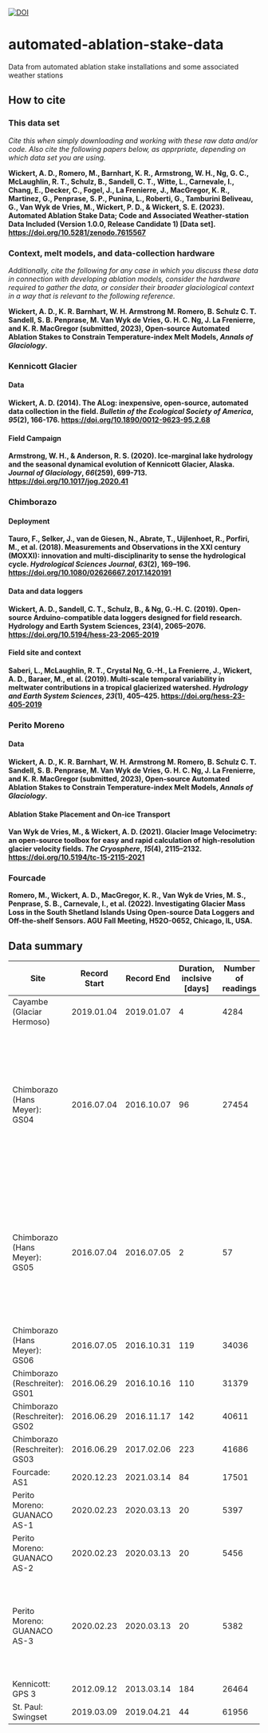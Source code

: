 [![DOI](https://zenodo.org/badge/DOI/10.5281/zenodo.7615567.svg)](https://doi.org/10.5281/zenodo.7615567)

# automated-ablation-stake-data
Data from automated ablation stake installations and some associated weather stations

## How to cite

### This data set

*Cite this when simply downloading and working with these raw data and/or code. Also cite the following papers below, as apprpriate, depending on which data set you are using.*

**Wickert, A. D., Romero, M., Barnhart, K. R., Armstrong, W. H., Ng, G. C., McLaughlin, R. T., Schulz, B., Sandell, C. T., Witte, L., Carnevale, I., Chang, E., Decker, C., Fogel, J., La Frenierre, J., MacGregor, K. R., Martinez, G., Penprase, S. P., Punina, L., Roberti, G., Tamburini Beliveau, G., Van Wyk de Vries, M., Wickert, P. D., & Wickert, S. E. (2023). Automated Ablation Stake Data; Code and Associated Weather-station Data Included (Version 1.0.0, Release Candidate 1) [Data set]. https://doi.org/10.5281/zenodo.7615567**

### Context, melt models, and data-collection hardware

*Additionally, cite the following for any case in which you discuss these data in connection with developing ablation models, consider the hardware required to gather the data, or consider their broader glaciological context in a way that is relevant to the following reference.*

**Wickert, A. D., K. R. Barnhart, W. H. Armstrong M. Romero, B. Schulz C. T. Sandell, S. B. Penprase, M. Van Wyk de Vries, G. H. C. Ng, J. La Frenierre, and K. R. MacGregor (submitted, 2023), Open-source Automated Ablation Stakes to Constrain Temperature-index Melt Models, *Annals of Glaciology*.**

### Kennicott Glacier

#### Data

**Wickert, A. D. (2014). The ALog: inexpensive, open-source, automated data collection in the field. *Bulletin of the Ecological Society of America*, *95*(2), 166-176. https://doi.org/10.1890/0012-9623-95.2.68**

#### Field Campaign

**Armstrong, W. H., & Anderson, R. S. (2020). Ice-marginal lake hydrology and the seasonal dynamical evolution of Kennicott Glacier, Alaska. *Journal of Glaciology*, *66*(259), 699-713. https://doi.org/10.1017/jog.2020.41**

### Chimborazo

#### Deployment

**Tauro, F., Selker, J., van de Giesen, N., Abrate, T., Uijlenhoet, R., Porfiri, M., et al. (2018). Measurements and Observations in the XXI century (MOXXI): innovation and multi-disciplinarity to sense the hydrological cycle. *Hydrological Sciences Journal*, *63*(2), 169–196. https://doi.org/10.1080/02626667.2017.1420191**

#### Data and data loggers

**Wickert, A. D., Sandell, C. T., Schulz, B., & Ng, G.-H. C. (2019). Open-source Arduino-compatible data loggers designed for field research. Hydrology and Earth System Sciences, 23(4), 2065–2076. https://doi.org/10.5194/hess-23-2065-2019**

#### Field site and context

**Saberi, L., McLaughlin, R. T., Crystal Ng, G.-H., La Frenierre, J., Wickert, A. D., Baraer, M., et al. (2019). Multi-scale temporal variability in meltwater contributions in a tropical glacierized watershed. *Hydrology and Earth System Sciences*, *23*(1), 405–425. https://doi.org/hess-23-405-2019**

### Perito Moreno

#### Data

**Wickert, A. D., K. R. Barnhart, W. H. Armstrong M. Romero, B. Schulz C. T. Sandell, S. B. Penprase, M. Van Wyk de Vries, G. H. C. Ng, J. La Frenierre, and K. R. MacGregor (submitted, 2023), Open-source Automated Ablation Stakes to Constrain Temperature-index Melt Models, *Annals of Glaciology*.**

#### Ablation Stake Placement and On-ice Transport

**Van Wyk de Vries, M., & Wickert, A. D. (2021). Glacier Image Velocimetry: an open-source toolbox for easy and rapid calculation of high-resolution glacier velocity fields. *The Cryosphere*, *15*(4), 2115–2132. https://doi.org/10.5194/tc-15-2115-2021**

### Fourcade

**Romero, M., Wickert, A. D., MacGregor, K. R., Van Wyk de Vries, M. S., Penprase, S. B., Carnevale, I., et al. (2022). Investigating Glacier Mass Loss in the South Shetland Islands Using Open-source Data Loggers and Off-the-shelf Sensors. AGU Fall Meeting, H52O-0652, Chicago, IL, USA.**

## Data summary

| Site                           	| Record Start 	| Record End    	| Duration, inclsive [days] 	| Number of readings 	| Notes                                                                                                                                                          	|
|--------------------------------	|--------------	|---------------	|---------------------------	|--------------------	|----------------------------------------------------------------------------------------------------------------------------------------------------------------	|
| Cayambe (Glaciar Hermoso)      	| 2019.01.04   	| 2019.01.07    	| 4                         	| 4284               	|                                                                                                                                                                	|
| Chimborazo (Hans Meyer): GS04  	| 2016.07.04   	| 2016.10.07     	| 96                        	| 27454              	| Clock reset after time stamp 1467609996 during setup, but logger continued taking regularly spaced data. Likely final date given, based on 5-minute increments 	|
| Chimborazo (Hans Meyer): GS05  	| 2016.07.04   	| 2016.07.05    	| 2                         	| 57                 	| Likely buried in accumulation area; may be recovered eventually. Later clock readings are faulty in an uncommon way: Jump forward, and then back, in time.     	|
| Chimborazo (Hans Meyer): GS06  	| 2016.07.05   	| 2016.10.31    	| 119                       	| 34036              	|                                                                                                                                                                	|
| Chimborazo (Reschreiter): GS01 	| 2016.06.29   	| 2016.10.16    	| 110                       	| 31379              	|                                                                                                                                                                	|
| Chimborazo (Reschreiter): GS02 	| 2016.06.29   	| 2016.11.17    	| 142                       	| 40611              	|                                                                                                                                                                	|
| Chimborazo (Reschreiter): GS03 	| 2016.06.29   	| 2017.02.06    	| 223                       	| 41686              	|                                                                                                                                                                	|
| Fourcade: AS1                  	| 2020.12.23   	| 2021.03.14    	| 84                        	| 17501              	|                                                                                                                                                                	|
| Perito Moreno: GUANACO AS-1    	| 2020.02.23   	| 2020.03.13    	| 20                        	| 5397               	|                                                                                                                                                                	|
| Perito Moreno: GUANACO AS-2    	| 2020.02.23   	| 2020.03.13    	| 20                        	| 5456               	|                                                                                                                                                                	|
| Perito Moreno: GUANACO AS-3    	| 2020.02.23   	| 2020.03.13    	| 20                        	| 5382               	| Last data point before pick up (station left running in backpack) seems to be from 2020/03/13 14:16:12                                                         	|
| Kennicott: GPS 3               	| 2012.09.12   	| 2013.03.14    	| 184                       	| 26464              	|                                                                                                                                                                	|
| St. Paul: Swingset             	| 2019.03.09   	| 2019.04.21    	| 44                        	| 61956              	|                                                                                                                                                                	|
